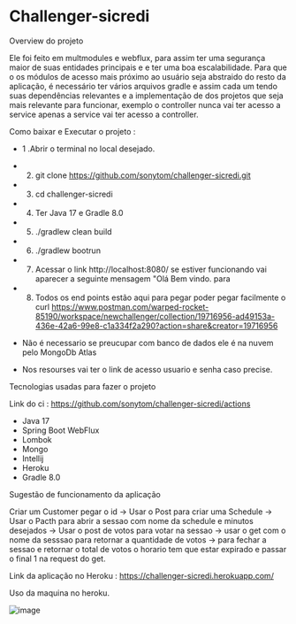 # Challenger-sicredi

Overview do projeto 

Ele foi feito em multmodules e webflux, para assim ter uma segurança maior de suas entidades principais e e ter uma boa escalabilidade.
 Para que o os módulos de acesso mais próximo ao usuário seja abstraido do resto da aplicação, é necessário ter vários arquivos gradle e assim cada um tendo suas dependências relevantes e a implementação de dos projetos que seja mais relevante para funcionar, exemplo o controller nunca vai ter acesso a service apenas a service vai ter acesso a controller.

Como baixar e  Executar o projeto : 
- 1 .Abrir o terminal no local desejado.
- 2. git clone https://github.com/sonytom/challenger-sicredi.git
- 3. cd challenger-sicredi
- 4. Ter Java 17 e Gradle 8.0
- 5. ./gradlew clean build
- 6. ./gradlew bootrun
- 7. Acessar o link http://localhost:8080/ se estiver funcionando vai aparecer a seguinte mensagem "Olá Bem vindo. para 
- 8. Todos os end points estão aqui para pegar poder pegar facilmente o curl
https://www.postman.com/warped-rocket-85190/workspace/newchallenger/collection/19716956-ad49153a-436e-42a6-99e8-c1a334f2a290?action=share&creator=19716956

- Não é necessario se preucupar com banco de dados ele é na nuvem pelo MongoDb Atlas
- Nos resourses vai ter o link de acesso usuario e senha caso precise.


Tecnologias usadas para fazer o projeto

Link do ci : https://github.com/sonytom/challenger-sicredi/actions

- Java 17
- Spring Boot WebFlux 
- Lombok 
- Mongo
- Intellij
- Heroku
- Gradle 8.0 


Sugestão de funcionamento da aplicação 

Criar um Customer pegar o id -> Usar o Post para criar  uma Schedule ->  Usar o Pacth para abrir a sessao com nome da schedule e minutos desejados -> Usar o post de votos para votar na sessao -> usar o get com o nome da sesssao para retornar a quantidade de votos -> para fechar a sessao e retornar o total de votos o horario tem que estar expirado e passar o final 1 na request do get.


Link da aplicação no  Heroku : https://challenger-sicredi.herokuapp.com/

Uso da maquina no heroku.

![image](https://user-images.githubusercontent.com/33350348/218972373-c839f8c7-2d43-4e08-8212-3a3a1e106610.png)


